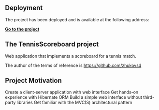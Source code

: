 ## Deployment
The project has been deployed and is available at the following address:

[**Go to the project**](http://94.159.110.20:8080/tennis-match-scoreboard/new-match)

## The TennisScoreboard project
Web application that implements a scoreboard for a tennis match.

The author of the terms of reference is https://github.com/zhukovsd

## Project Motivation
Create a client-server application with web interface
Get hands-on experience with Hibernate ORM
Build a simple web interface without third-party libraries
Get familiar with the MVC(S) architectural pattern
